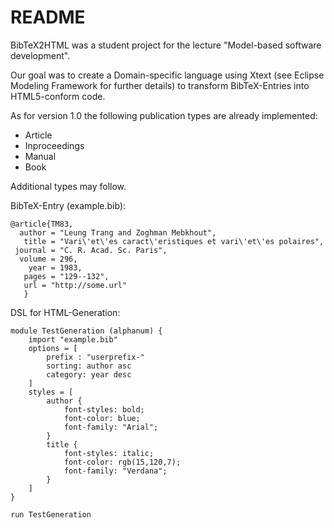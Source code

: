 # README #

BibTeX2HTML was a student project for the lecture "Model-based software development".

Our goal was to create a Domain-specific language using Xtext (see Eclipse Modeling Framework for further details) to transform BibTeX-Entries into HTML5-conform code.

As for version 1.0 the following publication types are already implemented:

* Article
* Inproceedings
* Manual
* Book

Additional types may follow.

BibTeX-Entry (example.bib):

```TeX
@article{TM83,
  author = "Leung Trang and Zoghman Mebkhout",
   title = "Vari\'et\'es caract\'eristiques et vari\'et\'es polaires",
 journal = "C. R. Acad. Sc. Paris",
  volume = 296,
    year = 1983,
   pages = "129--132",
   url = "http://some.url"
   }
```

DSL for HTML-Generation:

```
module TestGeneration (alphanum) {
	import "example.bib"
	options = [
		prefix : "userprefix-" 
		sorting: author asc
		category: year desc
	]
	styles = [
		author {
			font-styles: bold;
			font-color: blue;
			font-family: "Arial";
		}	
		title {
			font-styles: italic;
			font-color: rgb(15,120,7);
			font-family: "Verdana";
		}
	]
}

run TestGeneration
```
